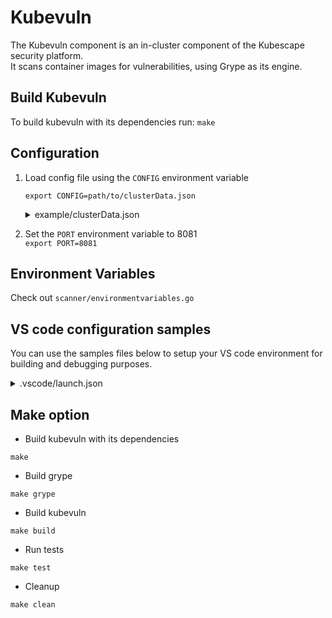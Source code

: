 # Kubevuln
The Kubevuln component is an in-cluster component of the Kubescape security platform.  
It scans container images for vulnerabilities, using Grype as its engine.

## Build Kubevuln
To build kubevuln with its dependencies run: `make`

## Configuration
1. Load config file using the `CONFIG` environment variable   

   `export CONFIG=path/to/clusterData.json`  

   <details><summary>example/clusterData.json</summary>
   
   ```json5 
   {
       "gatewayWebsocketURL": "127.0.0.1:8001",
       "gatewayRestURL": "127.0.0.1:8002",
       "kubevulnURL": "127.0.0.1:8081",
       "kubescapeURL": "127.0.0.1:8080",
       "eventReceiverRestURL": "https://report.armo.cloud",
       "eventReceiverWebsocketURL": "wss://report.armo.cloud",
       "rootGatewayURL": "wss://ens.euprod1.cyberarmorsoft.com/v1/waitfornotification",
       "accountID": "*********************",
       "clusterName": "******" 
      } 
   ``` 
   </details>
   
2. Set the `PORT` environment variable to 8081  
   `export PORT=8081`  

## Environment Variables

Check out `scanner/environmentvariables.go`

## VS code configuration samples

You can use the samples files below to setup your VS code environment for building and debugging purposes.

<details><summary>.vscode/launch.json</summary>

```json5
{
    "version": "0.2.0",
    "configurations": [
        {
            "name": "Launch Package",
            "type": "go",
            "request": "launch",
            "mode": "auto",
            "program":  "${workspaceRoot}",
                 "env": {
                     "PORT": "8081",
                     "NAMESPACE": "armo-system",
                     "CONFIG": "${workspaceRoot}/.vscode/clusterData.json",
            },
            "args": [
                "-alsologtostderr", "-v=4", "2>&1"
            ]
        }
    ]
}
```
We configure the Kubevuln to listen to port 8081, and define the configuration in the clusterData.json file [as mentioned above](https://github.com/kubescape/kubevuln#configuration).
</details>

## Make option
* Build kubevuln with its dependencies
```
make
```

* Build grype
```
make grype
```

* Build kubevuln
```
make build
```

* Run tests
```
make test
```

* Cleanup
```
make clean
```
